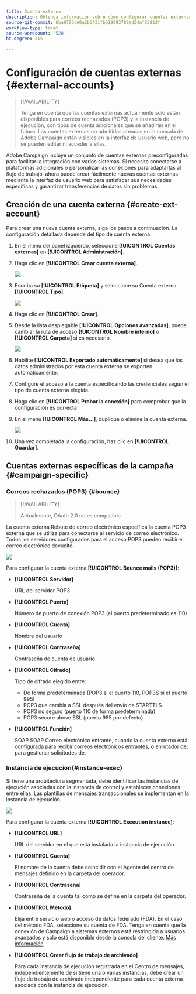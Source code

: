 ```yaml
---
title: Cuenta externa
description: Obtenga información sobre cómo configurar cuentas externas
source-git-commit: 6ba9706ce0a2b5431fb619093789ad54af65813f
workflow-type: tm+mt
source-wordcount: '528'
ht-degree: 21%

---
```


# Configuración de cuentas externas {#external-accounts}

>[!AVAILABILITY]
>
> Tenga en cuenta que las cuentas externas actualmente solo están disponibles para correos rechazados (POP3) y la instancia de ejecución, con tipos de cuenta adicionales que se añadirán en el futuro.
> Las cuentas externas no admitidas creadas en la consola de Adobe Campaign están visibles en la interfaz de usuario web, pero no se pueden editar ni acceder a ellas.

Adobe Campaign incluye un conjunto de cuentas externas preconfiguradas para facilitar la integración con varios sistemas. Si necesita conectarse a plataformas adicionales o personalizar las conexiones para adaptarlas al flujo de trabajo, ahora puede crear fácilmente nuevas cuentas externas mediante la interfaz de usuario web para satisfacer sus necesidades específicas y garantizar transferencias de datos sin problemas.

## Creación de una cuenta externa {#create-ext-account}

Para crear una nueva cuenta externa, siga los pasos a continuación. La configuración detallada depende del tipo de cuenta externa.

1. En el menú del panel izquierdo, seleccione **[!UICONTROL Cuentas externas]** en **[!UICONTROL Administración]**.

1. Haga clic en **[!UICONTROL Crear cuenta externa]**.

   ![](assets/external_account_create_1.png)

1. Escriba su **[!UICONTROL Etiqueta]** y seleccione su Cuenta externa **[!UICONTROL Tipo]**.

   ![](assets/external_account_create_2.png)

1. Haga clic en **[!UICONTROL Crear]**.

1. Desde la lista desplegable **[!UICONTROL Opciones avanzadas]**, puede cambiar la ruta de acceso **[!UICONTROL Nombre interno]** o **[!UICONTROL Carpeta]** si es necesario.

   ![](assets/external_account_create_3.png)

1. Habilite **[!UICONTROL Exportado automáticamente]** si desea que los datos administrados por esta cuenta externa se exporten automáticamente.

1. Configure el acceso a la cuenta especificando las credenciales según el tipo de cuenta externa elegida.

1. Haga clic en **[!UICONTROL Probar la conexión]** para comprobar que la configuración es correcta

1. En el menú **[!UICONTROL Más...]**, duplique o elimine la cuenta externa.

   ![](assets/external_account_create_4.png)

1. Una vez completada la configuración, haz clic en **[!UICONTROL Guardar]**.

## Cuentas externas específicas de la campaña {#campaign-specific}

### Correos rechazados (POP3) {#bounce}

>[!AVAILABILITY]
>
> Actualmente, OAuth 2.0 no es compatible.

La cuenta externa Rebote de correo electrónico especifica la cuenta POP3 externa que se utiliza para conectarse al servicio de correo electrónico. Todos los servidores configurados para el acceso POP3 pueden recibir el correo electrónico devuelto.

![](assets/external_account_bounce.png)

Para configurar la cuenta externa **[!UICONTROL Bounce mails (POP3)]**:

* **[!UICONTROL Servidor]**

  URL del servidor POP3

* **[!UICONTROL Puerto]**

  Número de puerto de conexión POP3 (el puerto predeterminado es 110)

* **[!UICONTROL Cuenta]**

  Nombre del usuario

* **[!UICONTROL Contraseña]**

  Contraseña de cuenta de usuario

* **[!UICONTROL Cifrado]**

  Tipo de cifrado elegido entre:

   * De forma predeterminada (POP3 si el puerto 110, POP3S si el puerto 995)
   * POP3 que cambia a SSL después del envío de STARTTLS
   * POP3 no seguro (puerto 110 de forma predeterminada)
   * POP3 secure above SSL (puerto 995 por defecto)

* **[!UICONTROL Función]**

  SOAP SOAP Correo electrónico entrante, cuando la cuenta externa está configurada para recibir correos electrónicos entrantes, o enrutador de, para gestionar solicitudes de.

### Instancia de ejecución{#instance-exec}

Si tiene una arquitectura segmentada, debe identificar las instancias de ejecución asociadas con la instancia de control y establecer conexiones entre ellas. Las plantillas de mensajes transaccionales se implementan en la instancia de ejecución.

![](assets/external_account_exec.png)

Para configurar la cuenta externa **[!UICONTROL Execution instance]**:

* **[!UICONTROL URL]**

  URL del servidor en el que está instalada la instancia de ejecución.

* **[!UICONTROL Cuenta]**

  El nombre de la cuenta debe coincidir con el Agente del centro de mensajes definido en la carpeta del operador.

* **[!UICONTROL Contraseña]**

  Contraseña de la cuenta tal como se define en la carpeta del operador.

* **[!UICONTROL Método]**

  Elija entre servicio web o acceso de datos federado (FDA).
En el caso del método FDA, seleccione su cuenta de FDA. Tenga en cuenta que la conexión de Campaign a sistemas externos está restringida a usuarios avanzados y solo está disponible desde la consola del cliente. [Más información](https://experienceleague.adobe.com/en/docs/campaign/campaign-v8/connect/fda#_blank)

* **[!UICONTROL Crear flujo de trabajo de archivado]**

  Para cada instancia de ejecución registrada en el Centro de mensajes, independientemente de si tiene una o varias instancias, debe crear un flujo de trabajo de archivado independiente para cada cuenta externa asociada con la instancia de ejecución.

